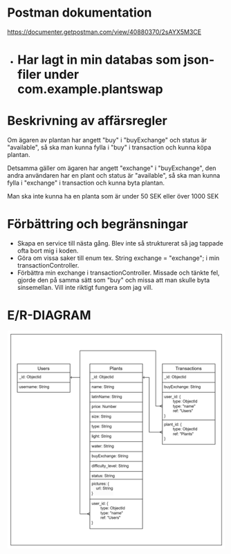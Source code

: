 # Postman dokumentation
https://documenter.getpostman.com/view/40880370/2sAYX5M3CE

- # Har lagt in min databas som json-filer under com.example.plantswap

# Beskrivning av affärsregler
Om ägaren av plantan har angett "buy" i "buyExchange" och status är "available", så ska man kunna fylla i "buy" i transaction och kunna köpa plantan.

Detsamma gäller om ägaren har angett "exchange" i "buyExchange", den andra användaren har en plant och status är "available", så ska man kunna fylla i "exchange" i transaction och kunna byta plantan.

Man ska inte kunna ha en planta som är under 50 SEK eller över 1000 SEK

# Förbättring och begränsningar
- Skapa en service till nästa gång. Blev inte så strukturerat så jag tappade ofta bort mig i koden.
- Göra om vissa saker till enum tex. String exchange = "exchange"; i min transactionController.
- Förbättra min exchange i transactionController. Missade och tänkte fel, gjorde den på samma sätt som "buy" och missa att man skulle byta sinsemellan. Vill inte riktigt fungera som jag vill.

# E/R-DIAGRAM
![img_1.png](img_1.png)

